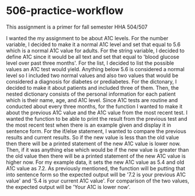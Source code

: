 # 506-practice-workflow
This assignment is a primer for fall semester HHA 504/507

I wanted the my assignment to be about A1C levels.
For the number variable, I decided to make it a normal A1C level and set that equal to 5.6 which is a normal A1C value for adults. For the string variable, I decided to define A1C since it would be all text and set that equal to 'blood glucose level over past three months'. For the list, I decided to list the possible values an A1C test would yield. Anything below 5.6 is considered a normal level so I included two normal values and also two values that would be considered a diagnosis for diabetes or prediabetes. For the dictonary, I decided to make it about patients and included three of them. Then, the nested dictionary consists of the personal information for each patient which is their name, age, and A1C level.
Since A1C tests are routine and conducted about every three months, for the function I wanted to make it about the previous A1C value and the A1C value from the most recent test. I wanted the function to be able to print the result from the previous test and the most recent test when there is an example given and display it in sentence form. For the if/else statement, I wanted to compare the previous results and current results. So if the new value is less than the old value then there will be a printed statement of the new A1C value is lower now. Then, if it was anything else which would be if the new value is greater than the old value then there will be a printed statement of the new A1C value is higher now. 
For my example data, it sets the new A1C value as 5.4 and old A1C value as 7.2. As previously mentioned, the function will be putting that into sentence form so the expected output will be '7.2 is your previous A1C value' and '5.4 is your current A1C value'. For comparison of the two values, the expected output will be 'Your A1C is lower now'.